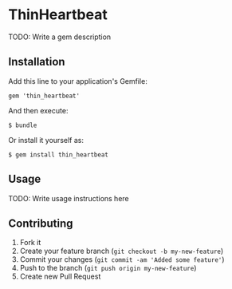 # ThinHeartbeat

TODO: Write a gem description

## Installation

Add this line to your application's Gemfile:

    gem 'thin_heartbeat'

And then execute:

    $ bundle

Or install it yourself as:

    $ gem install thin_heartbeat

## Usage

TODO: Write usage instructions here

## Contributing

1. Fork it
2. Create your feature branch (`git checkout -b my-new-feature`)
3. Commit your changes (`git commit -am 'Added some feature'`)
4. Push to the branch (`git push origin my-new-feature`)
5. Create new Pull Request
